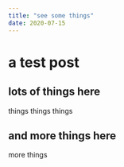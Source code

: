 ```yaml
---
title: "see some things"
date: 2020-07-15
---
```


# a test post

## lots of things here

things things things 

## and more things here

more things
